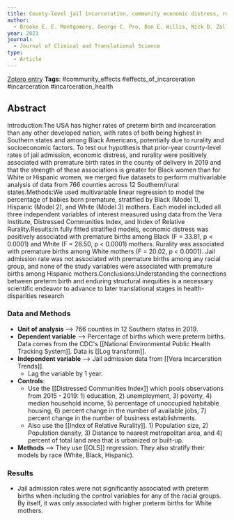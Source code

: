 ```yaml
---
title: County-level jail incarceration, community economic distress, rurality, and preterm birth among women in the US South
author:
  - Brooke E. E. Montgomery, George C. Pro, Don E. Willis, Nick D. Zaller
year: 2023
journal:
  - Journal of Clinical and Translational Science
type:
  - Article
---
```

[Zotero entry](zotero://select/items/@montgomeryCountylevelJailIncarceration2023)
**Tags**: #community_effects #effects_of_incarceration #incarceration #incarceration_health 
## Abstract

Introduction:The USA has higher rates of preterm birth and incarceration than any other developed nation, with rates of both being highest in Southern states and among Black Americans, potentially due to rurality and socioeconomic factors. To test our hypothesis that prior-year county-level rates of jail admission, economic distress, and rurality were positively associated with premature birth rates in the county of delivery in 2019 and that the strength of these associations is greater for Black women than for White or Hispanic women, we merged five datasets to perform multivariable analysis of data from 766 counties across 12 Southern/rural states.Methods:We used multivariable linear regression to model the percentage of babies born premature, stratified by Black (Model 1), Hispanic (Model 2), and White (Model 3) mothers. Each model included all three independent variables of interest measured using data from the Vera Institute, Distressed Communities Index, and Index of Relative Rurality.Results:In fully fitted stratified models, economic distress was positively associated with premature births among Black (F = 33.81, p < 0.0001) and White (F = 26.50, p < 0.0001) mothers. Rurality was associated with premature births among White mothers (F = 20.02, p < 0.0001). Jail admission rate was not associated with premature births among any racial group, and none of the study variables were associated with premature births among Hispanic mothers.Conclusions:Understanding the connections between preterm birth and enduring structural inequities is a necessary scientific endeavor to advance to later translational stages in health-disparities research

### Data and Methods

* **Unit of analysis** --> 766 counties in 12 Southern states in 2019.
* **Dependent variable** --> Percentage of births which were preterm births. Data comes from the CDC's [[National Environmental Public Health Tracking System]]. Data is [[Log transform]].
* **Independent variable** --> Jail admission data from [[Vera Incarceration Trends]].
	* Lag the variable by 1 year.
* **Controls**:
	* Use the [[Distressed Communities Index]] which pools observations from 2015 - 2019: 1) education, 2) unemployment, 3) poverty, 4) median household income, 5) percentage of unoccupied habitable housing, 6) percent change in the number of available jobs, 7) percent change in the number of business establishments.
	* Also use the [[Index of Relative Rurality]]. 1) Population size, 2) Population density, 3) Distance to nearest metropolitan area, and 4) percent of total land area that is urbanized or built-up.
* **Methods** --> They use [[OLS]] regression. They also stratify their models by race (White, Black, Hispanic).

### Results

* Jail admission rates were not significantly associated with preterm births when including the control variables for any of the racial groups. By itself, it was only associated with higher preterm births for White mothers.